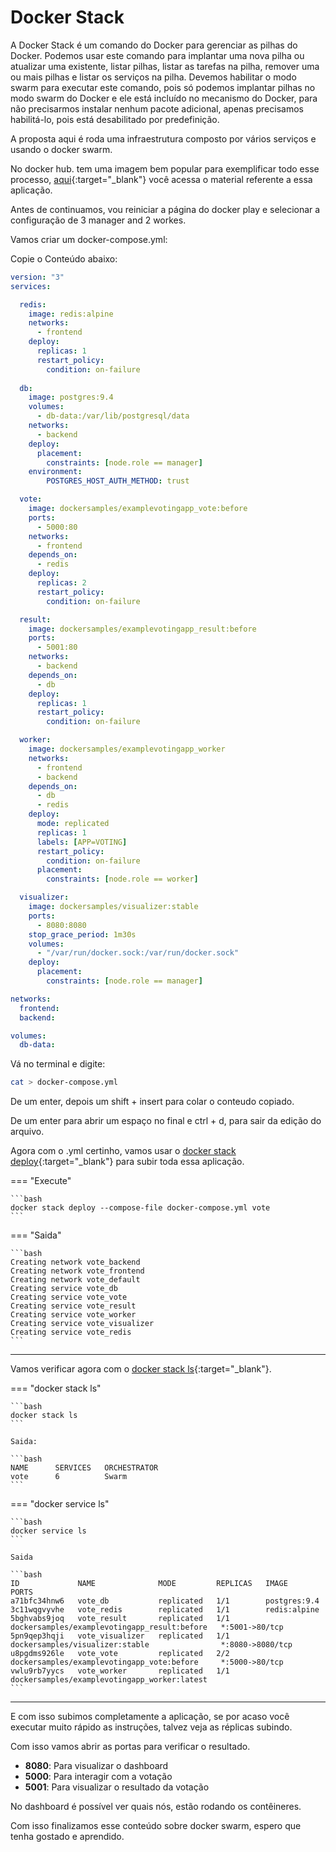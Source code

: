 # Docker Stack

A Docker Stack é um comando do Docker para gerenciar as pilhas do Docker. Podemos usar este comando para implantar uma nova pilha ou atualizar uma existente, listar pilhas, listar as tarefas na pilha, remover uma ou mais pilhas e listar os serviços na pilha. Devemos habilitar o modo swarm para executar este comando, pois só podemos implantar pilhas no modo swarm do Docker e ele está incluído no mecanismo do Docker, para não precisarmos instalar nenhum pacote adicional, apenas precisamos habilitá-lo, pois está desabilitado por predefinição.

A proposta aqui é roda uma infraestrutura composto por vários serviços e usando o docker swarm.

No docker hub. tem uma imagem bem popular para exemplificar todo esse processo, [aqui](https://github.com/dockersamples/example-voting-app){:target="_blank"} você acessa o material referente a essa aplicação.

Antes de continuamos, vou reiniciar a página do docker play e selecionar a configuração de 3 manager and 2 workes.

Vamos criar um docker-compose.yml:

Copie o Conteúdo abaixo:

```YAML
version: "3"
services:

  redis:
    image: redis:alpine
    networks:
      - frontend
    deploy:
      replicas: 1
      restart_policy:
        condition: on-failure
        
  db:
    image: postgres:9.4
    volumes:
      - db-data:/var/lib/postgresql/data
    networks:
      - backend
    deploy:
      placement:
        constraints: [node.role == manager]
    environment:
        POSTGRES_HOST_AUTH_METHOD: trust

  vote:
    image: dockersamples/examplevotingapp_vote:before
    ports:
      - 5000:80
    networks:
      - frontend
    depends_on:
      - redis
    deploy:
      replicas: 2
      restart_policy:
        condition: on-failure

  result:
    image: dockersamples/examplevotingapp_result:before
    ports:
      - 5001:80
    networks:
      - backend
    depends_on:
      - db
    deploy:
      replicas: 1
      restart_policy:
        condition: on-failure

  worker:
    image: dockersamples/examplevotingapp_worker
    networks:
      - frontend
      - backend
    depends_on:
      - db
      - redis
    deploy:
      mode: replicated
      replicas: 1
      labels: [APP=VOTING]
      restart_policy:
        condition: on-failure
      placement:
        constraints: [node.role == worker]

  visualizer:
    image: dockersamples/visualizer:stable
    ports:
      - 8080:8080
    stop_grace_period: 1m30s
    volumes:
      - "/var/run/docker.sock:/var/run/docker.sock"
    deploy:
      placement:
        constraints: [node.role == manager]

networks:
  frontend:
  backend:

volumes:
  db-data:
```

Vá no terminal e digite:

```bash
cat > docker-compose.yml
```

De um enter, depois um shift + insert para colar o conteudo copiado.

De um enter para abrir um espaço no final e ctrl + d, para sair da edição do arquivo.

Agora com o .yml certinho, vamos usar o [docker stack deploy](https://docs.docker.com/engine/reference/commandline/stack_deploy/){:target="_blank"} para subir toda essa aplicação.

=== "Execute"

    ```bash
    docker stack deploy --compose-file docker-compose.yml vote
    ```

=== "Saida"

    ```bash
    Creating network vote_backend
    Creating network vote_frontend
    Creating network vote_default
    Creating service vote_db
    Creating service vote_vote
    Creating service vote_result
    Creating service vote_worker
    Creating service vote_visualizer
    Creating service vote_redis
    ```

----

Vamos verificar agora com o [docker stack ls](https://docs.docker.com/engine/reference/commandline/stack_ls/){:target="_blank"}.

=== "docker stack ls"

    ```bash
    docker stack ls
    ```

    Saida:

    ```bash
    NAME      SERVICES   ORCHESTRATOR
    vote      6          Swarm
    ```

=== "docker service ls"

    ```bash
    docker service ls
    ```

    Saida

    ```bash
    ID             NAME              MODE         REPLICAS   IMAGE                                          PORTS
    a71bfc34hnw6   vote_db           replicated   1/1        postgres:9.4                                   
    3c11wqgvyvhe   vote_redis        replicated   1/1        redis:alpine                                   
    5bghvabs9joq   vote_result       replicated   1/1        dockersamples/examplevotingapp_result:before   *:5001->80/tcp
    5pn9qep3hqji   vote_visualizer   replicated   1/1        dockersamples/visualizer:stable                *:8080->8080/tcp
    u8pgdms926le   vote_vote         replicated   2/2        dockersamples/examplevotingapp_vote:before     *:5000->80/tcp
    vwlu9rb7yycs   vote_worker       replicated   1/1        dockersamples/examplevotingapp_worker:latest
    ```

----

E com isso subimos completamente a aplicação, se por acaso você executar muito rápido as instruções, talvez veja as réplicas subindo.

Com isso vamos abrir as portas para verificar o resultado.

+ **8080**: Para visualizar o dashboard
+ **5000**: Para interagir com a votação
+ **5001**: Para visualizar o resultado da votação

No dashboard é possível ver quais nós, estão rodando os contêineres.

Com isso finalizamos esse conteúdo sobre docker swarm, espero que tenha gostado e aprendido.

